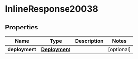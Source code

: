 

# InlineResponse20038

## Properties

Name | Type | Description | Notes
------------ | ------------- | ------------- | -------------
**deployment** | [**Deployment**](Deployment.md) |  |  [optional]



